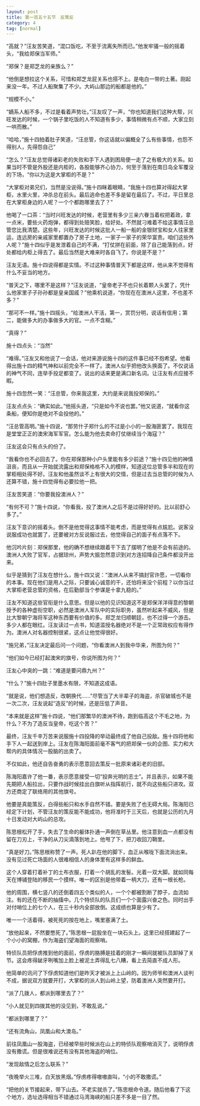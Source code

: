 ```yaml
---
layout: post
title: 第一百五十五节　反策反
category: 4
tag: [normal]
---
```


“高就？”汪友苦笑道，“混口饭吃，不至于流离失所而已。”他发牢骚一般的摇着头，“我给郑保当军师。”

“郑保？是郑芝龙的亲族么？”

“他倒是想拉这个关系，可惜和郑芝龙屁关系也搭不上。是电白一带的土著。刚起来没一年。不过人船聚集了不少。大屿山那边的船都是他的。”

“规模不小。”

“嫡系人船不多，不过是看着声势壮。”汪友叹了一声，“你也知道我们这种大帮，兴旺发达的时候，一个锅子里吃饭的人不知道有多少，事情稍微有点不顺，大家立刻一哄而散。”

“哈哈，”施十四拍着肚子笑道，“汪总管，你这话就以偏概全了么有些事情，也怨不得别人，先得怨自己”

“怎么？”汪友总觉得诸彩老的失败和手下人遇到困局便一走了之有极大的关系。如果当时不管是外股还是内柜的，各股能够齐心协力，何至于落到在南日岛全军覆没的下场，“你以为这是大掌柜的不是？”

“大掌柜对弟兄们，当然是没说得。”施十四眯着眼睛，“我施十四也算对得起大掌柜，水里火里，冲杀总在前头。最后逃命也差不多是留在最后了。不过，平日里总在大掌柜身边的人呢？一个个都跑哪里去了？”

他喝了一口茶：“当时兴旺发达的时候，老营里有多少三亲六眷当着权把着政，拿一点米，要些火药炮弹，都得到处赔笑脸，给好处。不然就刁难着不给这事情汪总管您比我清楚。这些年，兴旺发达的时候这批人一船一船的金银财宝和女人往家里运，连远房的亲戚家里都置办了房子土地，一家子一家子的荣华富贵。咱们这些外人呢？”施十四似乎是发泄着自己的不满，“打仗拼在前面，除了自己能落到点，好处都给内柜上得去了。最后当然是大难来时各自飞了。你说是不是？”

汪友无语。施十四说得都是实情。不过这种事情普天下都是这样，他从来不觉得有什么不妥当的地方。

“普天之下，哪里不是这样？”汪友说道，“皇帝老子不也只长着颗人头罢了，凭什么他家里子子孙孙都是皇亲国戚？”他乘机说道，“你现在在澳洲人这里，不也差不多？”

“那可不一样。”施十四摇头，“给澳洲人干活，第一，赏罚分明，说话有信用；第二，能做多大的办事做多大的官。一点不含糊。”

“真得？”

施十四点头：“当然”

“难得。”汪友又和他说了一会话，他对来游说施十四的这件事已经不抱希望。他看得出施十四的精气神和以前完全不一样了。澳洲人似乎把他改头换面了。不仅说话的神气不同，连举手投足都变了。说出的话来更是满口新名词。让汪友有点应接不暇。

施十四忽然一笑：“汪总管，你来我这里，大约是来说我投郑保的。”

汪友点点头：“确实如此。”他摇头道，“只是如今不说也罢。”他又说道，“就看你这条船，便知你是绝对不会投他的。”

“汪总管高明。”施十四说，“那劳什子郑什么的不过是小小的一股海匪罢了。我现在是堂堂正正的澳宋海军军官。怎么能为他去卖命打仗继续当个海寇？”

汪友这会只有点头的份了。

“我看你也不必回去了。你在郑保那种小户头里能有多少前途？”施十四见他的神情沮丧，而且从一开始就流露出和郑保格格不入的模样，知道这位总管多半和现在的掌柜相处得不好。汪友和他虽然谈不上有很大的交情，但是过去当总管的时候为人还算不错，施十四觉得有必要拉他一把。

汪友苦笑道：“你要我投澳洲人？”

“有何不可？”施十四说，“你看我，投了澳洲人之后不是过得好好的。比以前舒心多了。”

汪友下意识的摇着头。倒不是他觉得这事情不能考虑，而是觉得有点尴尬。说客没说服成功也就罢了，还要被对方反说服过去，他觉得自己的面子有点落不下。

他沉吟片刻：郑保那里，他的确不想继续跟着干下去了摆明了他是不会有前途的。澳洲人大败了官军，占据琼州，声势大振忽然意识到对方连招降自己条件都没开出来。

似乎是猜到了汪友在想什么，施十四又说：“澳洲人从来不搞封官许愿，一切看你的本事。现在他们是用人之际，只要诚心诚意的干，还怕将来没个前程？以你当过大掌柜老营总管的资格，在后勤部当个参谋是十拿九稳的。”

汪友不知道这些官衔是什么意思。但是以他的见识知道这不是郑保洋洋得意的黎朝授予的各种虚衔空职，必然是澳洲人军队中的实际职务，虽然听起来不威风，但是比大黎朝宁海将军这种东西要有价值的多。郑芝龙归顺朝廷，也不过得一个游击。多少人都在眼红。汪友读过一点书，知道滥授名器绝对不是一个正常政权应有得作为。澳洲人对名器控制很紧，这点让他觉得很好。

“施兄弟，”汪友决定最后问一个问题，“你看澳洲人到我中华来，所图为何？”

“他们如今已经打起澳宋的旗号，你说所图为何？”

汪友心中突的一跳：“难道是要问鼎九州？”

“什么？”施十四肚子里墨水有限，不知道这成语。

“就是说，他们想造反，改朝换代……”尽管当了大半辈子的海盗，杀官破城也不是一次二次，汪友说起“造反”的时候，还是压低了声音。

“本来就是这样”施十四说，“他们那繁华的澳洲不待，跑到临高这个不毛之地，为什么？不为了造反当皇帝，吃这个苦？”

最终，汪友千辛万苦来说服施十四投降的举动最终成了他自己投敌。施十四将他和手下人一起送到岸上。汪友在陈海阳面前毫不客气的把郑保一伙的企图、实力和大帮内的具体情况一股脑的出卖了。

不仅如此，他还自告奋勇的表示愿意回去策反一批原来诸彩老的旧部。

陈海阳嘉许了他一番，表示愿意接受一切“投奔光明的志士”。并且表示，如果不能先期把人船拉出，只要作战时候挂出白旗听从指挥航行，就不向这些船只进攻。双方还商定了联络用的其他旗号。

他要是真能策反，白得些船只和水手自然不错。要是失败了也无碍大局。陈海阳已经定下计划，不管汪友的策反能不能成功，他将准时于三天后，也就是公历的九月十日发动对大屿山的总攻。

陈思根松开了手，失去了生命的躯体扑通一声倒在草丛里。他注意到血一点都没有留在刀刃上，干净的从刀尖滴落到地上。他甩了下，把刀收回刀鞘里。

“真是好刀。”陈思根称赞了一声。死人趴在他的脚下，血正从喉咙下面流淌出来。没有见过死亡场面的人很难相信人的身体里有这样多的鲜血。

这个人穿着打着补丁的土布衣服，打着一个胡乱的发髻。光着一双大脚。就如同每天在博铺登陆的移民一个摸样。唯一的区别是他带着一柄大刀，还有一根长枪。

他的周围，横七竖八的还倒着四五个类似的人，一个个都被割断了脖子，血流如注。有的还在不断的抽搐中。几个特侦队的队员们一个个面露兴奋之色。同时出手对付哨位上的七个人，在三十秒内全部放倒。这成绩也算是少有了。

唯一一个活着得，被死死的按在地上，嘴里塞满了土。

“放他起来，不然要憋死了。”陈思根一屁股坐在一块石头上。这里已经搭建起了一个小小的窝棚，作为海盗们望海面的观察哨。

特侦队员把俘虏推到他的面前，俘虏的胳膊是挂着的刚才一瞬间就被队员卸掉了关节。这会疼得龇牙咧嘴加上脸上被泥土弄得乱七八糟，看上去简直不成人形。

他简单的讯问了下俘虏知道他们是昨天才被派上上山岭的。因为师爷和澳洲人谈判不成，据说双方就要开打，大掌柜的派人到山岭上望，防着澳洲人突然要开打。

“派了几拨人，都派到哪里去了？”

“小人就见到四拨其他的没见到，不敢乱说。”

“都派到哪里了？”

“还有流角山，凤凰山和大澳岛。”

前往凤凰山一股海盗，已经被早些时候派在山上的特侦队观察哨消灭了，说明俘虏没有撒谎。但是很难说还有没有其他海盗的哨位。

“发现敌情之后怎么联系？”

“夜晚举火三堆，白天放黑烟。”俘虏疼得嗷嗷直叫，“小的不敢撒谎。”

“把他的关节接起来，带下山去。不老实就杀了。”陈思根命令道。随后他看了下这个地方，选址选得相当不错通过马湾海峡的船只差不多是一目了然。
